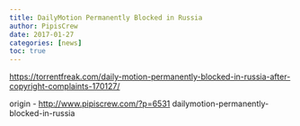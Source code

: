 ```yaml
---
title: DailyMotion Permanently Blocked in Russia
author: PipisCrew
date: 2017-01-27
categories: [news]
toc: true
---
```


https://torrentfreak.com/daily-motion-permanently-blocked-in-russia-after-copyright-complaints-170127/

origin - http://www.pipiscrew.com/?p=6531 dailymotion-permanently-blocked-in-russia